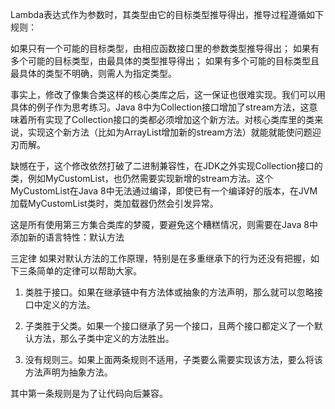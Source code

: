 Lambda表达式作为参数时，其类型由它的目标类型推导得出，推导过程遵循如下规则：

如果只有一个可能的目标类型，由相应函数接口里的参数类型推导得出；
如果有多个可能的目标类型，由最具体的类型推导得出；
如果有多个可能的目标类型且最具体的类型不明确，则需人为指定类型。


事实上，修改了像集合类这样的核心类库之后，这一保证也很难实现。我们可以用具体的例子作为思考练习。Java 8中为Collection接口增加了stream方法，这意味着所有实现了Collection接口的类都必须增加这个新方法。对核心类库里的类来说，实现这个新方法（比如为ArrayList增加新的stream方法）就能就能使问题迎刃而解。

缺憾在于，这个修改依然打破了二进制兼容性，在JDK之外实现Collection接口的类，例如MyCustomList，也仍然需要实现新增的stream方法。这个MyCustomList在Java 8中无法通过编译，即使已有一个编译好的版本，在JVM加载MyCustomList类时，类加载器仍然会引发异常。

这是所有使用第三方集合类库的梦魇，要避免这个糟糕情况，则需要在Java 8中添加新的语言特性：默认方法

三定律
如果对默认方法的工作原理，特别是在多重继承下的行为还没有把握，如下三条简单的定律可以帮助大家。

1. 类胜于接口。如果在继承链中有方法体或抽象的方法声明，那么就可以忽略接口中定义的方法。

2. 子类胜于父类。如果一个接口继承了另一个接口，且两个接口都定义了一个默认方法，那么子类中定义的方法胜出。

3. 没有规则三。如果上面两条规则不适用，子类要么需要实现该方法，要么将该方法声明为抽象方法。

其中第一条规则是为了让代码向后兼容。